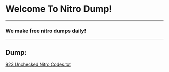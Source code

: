 # Welcome To Nitro Dump!

<hr>

### We make free nitro dumps daily!

<hr>

## Dump:

[923 Unchecked Nitro Codes.txt](https://github.com/Shop-Nitro/Shop-Nitro.github.io/files/8312472/923.Unchecked.Nitro.Codes.txt)

